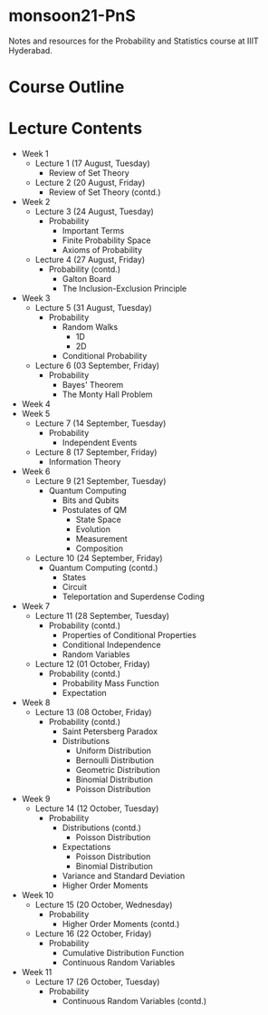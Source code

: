# monsoon21-PnS
Notes and resources for the Probability and Statistics course at IIIT Hyderabad.

# Course Outline

# Lecture Contents
* Week 1
    * Lecture 1 (17 August, Tuesday)
        - Review of Set Theory
    * Lecture 2 (20 August, Friday)
        - Review of Set Theory (contd.)
* Week 2
    * Lecture 3 (24 August, Tuesday)
        - Probability
            - Important Terms
            - Finite Probability Space
            - Axioms of Probability
    * Lecture 4 (27 August, Friday)
        - Probability (contd.)
            - Galton Board
            - The Inclusion-Exclusion Principle
* Week 3
    * Lecture 5 (31 August, Tuesday)
        - Probability
            - Random Walks
                - 1D
                - 2D
            - Conditional Probability
    * Lecture 6 (03 September, Friday)
        - Probability
            - Bayes' Theorem
            - The Monty Hall Problem
* Week 4
* Week 5
    * Lecture 7 (14 September, Tuesday)
        - Probability
            - Independent Events
    * Lecture 8 (17 September, Friday)
        - Information Theory
* Week 6
    * Lecture 9 (21 September, Tuesday)
        - Quantum Computing
            - Bits and Qubits
            - Postulates of QM
                - State Space
                - Evolution
                - Measurement
                - Composition
    * Lecture 10 (24 September, Friday)
        - Quantum Computing (contd.)
            - States
            - Circuit
            - Teleportation and Superdense Coding
* Week 7
    * Lecture 11 (28 September, Tuesday)
        - Probability (contd.)
            - Properties of Conditional Properties
            - Conditional Independence
            - Random Variables
    * Lecture 12 (01 October, Friday)
        - Probability (contd.)
            - Probability Mass Function
            - Expectation
* Week 8
    * Lecture 13 (08 October, Friday)
        - Probability (contd.)
            - Saint Petersberg Paradox
            - Distributions
                - Uniform Distribution
                - Bernoulli Distribution
                - Geometric Distribution
                - Binomial Distribution
                - Poisson Distribution
* Week 9
    * Lecture 14 (12 October, Tuesday)
        - Probability
            - Distributions (contd.)
                - Poisson Distribution
            - Expectations
                - Poisson Distribution
                - Binomial Distribution
            - Variance and Standard Deviation
            - Higher Order Moments
* Week 10
    * Lecture 15 (20 October, Wednesday)
        - Probability
            - Higher Order Moments (contd.)
    * Lecture 16 (22 October, Friday)
        - Probability
            - Cumulative Distribution Function
            - Continuous Random Variables
* Week 11
    * Lecture 17 (26 October, Tuesday)
        - Probability
            - Continuous Random Variables (contd.)
